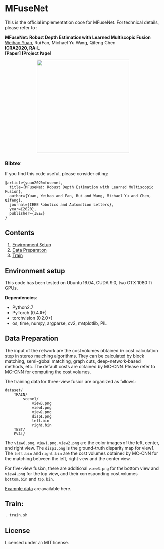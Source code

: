 # MFuseNet

This is the official implementation code for MFuseNet. For technical details, please refer to :

**MFuseNet: Robust Depth Estimation with Learned Multiscopic Fusion** <br />
[Weihao Yuan](https://weihao-yuan.com), Rui Fan, Michael Yu Wang, Qifeng Chen <br />
**ICRA2020, RA-L** <br />
**[[Paper](https://ieeexplore.ieee.org/document/9000612)] [[Project Page](https://sites.google.com/view/multiscopic)]** <br />


<div align="center">
<img src="http://weihao-yuan.com/wp-content/uploads/2019/05/camera.jpg" width="300px" />
</div>

### Bibtex
If you find this code useful, please consider citing:

```
@article{yuan2020mfusenet,
  title={MFuseNet: Robust Depth Estimation with Learned Multiscopic Fusion},
  author={Yuan, Weihao and Fan, Rui and Wang, Michael Yu and Chen, Qifeng},
  journal={IEEE Robotics and Automation Letters},
  year={2020},
  publisher={IEEE}
}
```


## Contents
1. [Environment Setup](#environment-setup)
2. [Data Preparation](#data-preparation)
3. [Train](#train)


## Environment setup
This code has been tested on Ubuntu 16.04, CUDA 9.0, two GTX 1080 Ti GPUs.

**Dependencies**:

- Python2.7
- PyTorch (0.4.0+)
- torchvision (0.2.0+)
- os, time, numpy, argparse, cv2, matplotlib, PIL


## Data Preparation
The input of the network are the cost volumes obtained by cost calculation step in stereo matching algorithms. They can be calculated by block matching, semi-global matching, graph cuts, deep-network-based methods, etc. The default costs are obtained by MC-CNN. Please refer to [MC-CNN](https://github.com/jzbontar/mc-cnn) for computing the cost volumes. 

The training data for three-view fusion are organized as follows:
```
dataset/
    TRAIN/
        scene1/
            view0.png
            view1.png
            view2.png
            disp1.png
            left.bin
            right.bin
    TEST/
    EVAL/

```
The `view0.png`, `view1.png`, `view2.png` are the color images of the left, center, and right view. The `disp1.png` is the ground-truth disparity map for view1. The `left.bin` and `right.bin` are the cost volumes obtained by MC-CNN for the matching between the left, right view and the center view.

For five-view fusion, there are additional `view3.png` for the bottom view and `view4.png` for the top view, and their corresponding cost volumes `bottom.bin` and `top.bin`.

[Example data](https://hkustconnect-my.sharepoint.com/:f:/g/personal/wyuanaa_connect_ust_hk/EhQpE6ypGlpKmdHTpJtZA_YBjvIyjVSEWJPifRvr2THmLQ?e=QNoVkf) are available here.


## Train:

```
. train.sh
```





## License
Licensed under an MIT license.